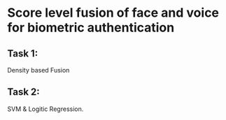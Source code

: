 # Score level fusion of  face and voice for biometric authentication 
##  Task 1:
Density based Fusion
## Task 2:
SVM & Logitic Regression.
